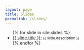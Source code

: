 ```yaml
---
layout: page
title: Slides
permalink: /slides/
---
```


<ul>
{% for slide in site.slides %}
    <li>
      <a class="slide-entry" href="{{ slide.url }}" target="_slides">{{ slide.title }}:</a>
      <small>{{ slide.description }}</small>
    </li>
{% endfor %}
</ul>